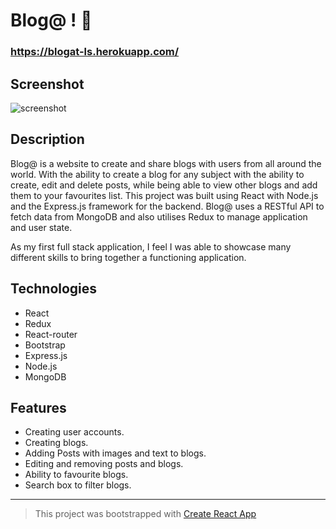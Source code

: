 # Blog@ ! :pencil:

### https://blogat-ls.herokuapp.com/

## Screenshot
![screenshot](https://lewisshaw.dev/static/media/Blog@.f846993e.jpg)

## Description
Blog@ is a website to create and share blogs with users from all around the world. With the ability to create a blog for any subject with the ability to create, edit and delete posts, while being able to view other blogs and add them to your favourites list. This project was built using React with Node.js and the Express.js framework for the backend. Blog@ uses a RESTful API to fetch data from MongoDB and also utilises Redux to manage application and user state.

As my first full stack application, I feel I was able to showcase many different skills to bring together a functioning application.

## Technologies
* React
* Redux
* React-router
* Bootstrap
* Express.js
* Node.js
* MongoDB

## Features
* Creating user accounts.
* Creating blogs.
* Adding Posts with images and text to blogs.
* Editing and removing posts and blogs.
* Ability to favourite blogs.
* Search box to filter blogs.

---

> This project was bootstrapped with [Create React App](https://github.com/facebook/create-react-app)
